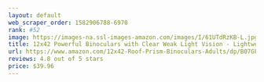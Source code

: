 ```yaml
---
layout: default 
﻿web_scraper_order: 1582906788-6970
rank: #52
image: https://images-na.ssl-images-amazon.com/images/I/61UTdRzKB-L.jpg
title: 12x42 Powerful Binoculars with Clear Weak Light Vision - Lightweight (1.1 lbs.) Binoculars for…
url: https://www.amazon.com/12x42-Roof-Prism-Binoculars-Adults/dp/B07GF4JCDY/ref=zg_mw_photo_52?_encoding=UTF8&psc=1&refRID=QT7YX3MAVBS9YT2R1GA7
reviews: 4.8 out of 5 stars
price: $39.96 
---
```

